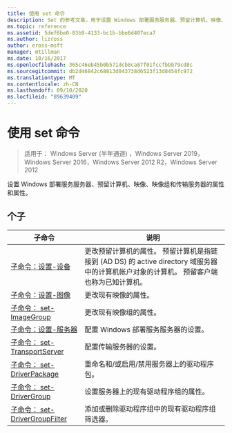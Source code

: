 ```yaml
---
title: 使用 set 命令
description: Set 的参考文章，用于设置 Windows 部署服务服务器、预留计算机、映像、映像组和传输服务器的属性和属性。
ms.topic: reference
ms.assetid: 5def6be0-83b9-4133-bc1b-bbe6d407eca7
ms.author: lizross
author: eross-msft
manager: mtillman
ms.date: 10/16/2017
ms.openlocfilehash: 365c46eb45b0b571dcb8ca87f01fccfbbb79cd8c
ms.sourcegitcommit: db2d46842c68813d043738d6523f13d8454fc972
ms.translationtype: MT
ms.contentlocale: zh-CN
ms.lasthandoff: 09/10/2020
ms.locfileid: "89639409"
---
```

# <a name="using-the-set-command"></a>使用 set 命令

> 适用于： Windows Server (半年通道) ，Windows Server 2019，Windows Server 2016，Windows Server 2012 R2，Windows Server 2012

设置 Windows 部署服务服务器、预留计算机、映像、映像组和传输服务器的属性和属性。

## <a name="subcommands"></a>个子
|子命令|说明|
|-------|--------|
|[子命令：设置-设备](subcommand-set-device.md)|更改预留计算机的属性。 预留计算机是指链接到 (AD DS) 的 active directory 域服务器中的计算机帐户对象的计算机。 预留客户端也称为已知计算机。|
|[子命令：设置-图像](subcommand-set-image.md)|更改现有映像的属性。|
|[子命令： set-ImageGroup](subcommand-set-imagegroup.md)|更改现有映像组的属性。|
|[子命令：设置-服务器](subcommand-set-server.md)|配置 Windows 部署服务服务器的设置。|
|[子命令： set-TransportServer](subcommand-set-transportserver.md)|配置传输服务器的设置。|
|[子命令： set-DriverPackage](subcommand-set-driverpackage.md)|重命名和/或启用/禁用服务器上的驱动程序包。|
|[子命令： set-DriverGroup](subcommand-set-drivergroup.md)|设置服务器上的现有驱动程序组的属性。|
|[子命令： set-DriverGroupFilter](subcommand-set-drivergroupfilter.md)|添加或删除驱动程序组中的现有驱动程序组筛选器。|
